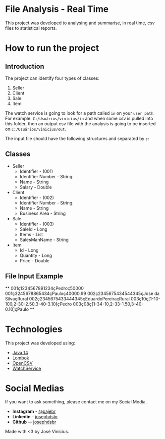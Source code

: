 # File Analysis - Real Time

This project was developed to analysing and summarise, in real time, csv files to statistical reports.

# How to run the project

## Introduction

The project can identify four types of classes: 

1. Seller
2. Client
3. Sale
4. Item

The watch service is going to look for a path called ``in`` on your ``user path``. For example:
``C:/Usuários/vinicius/in`` and when some csv is pulled into this folder, then an output csv file with 
the analysis is going to be inserted on ```C:/Usuários/vinicius/out```.

The input file should have the following structures and separated by ``ç``:

## Classes

* Seller
    - Identifier - (001)
    - Identifier Number - String
    - Name - String
    - Salary - Double
* Client
    - Identifier - (002)
    - Identifier Number - String
    - Name - String
    - Business Area - String
* Sale
    - Identifier - (003)
    - SaleId - Long
    - Items - List<Items>
    - SalesManName - String
* Item
    - Id - Long
    - Quantity - Long
    - Price - Double

## File Input Example

**
001ç1234567891234çPedroç50000
001ç3245678865434çPauloç40000.99
002ç2345675434544345çJose da SilvaçRural
002ç2345675433444345çEduardoPereiraçRural
003ç10ç[1-10-100,2-30-2.50,3-40-3.10]çPedro
003ç08ç[1-34-10,2-33-1.50,3-40-0.10]çPaulo
**

# Technologies

This project was developed using:
 * [Java 14](https://openjdk.java.net/projects/jdk/14/)
 * [Lombok](https://projectlombok.org/)
 * [OpenCSV](http://opencsv.sourceforge.net/)
 * [WatchService](https://docs.oracle.com/javase/7/docs/api/java/nio/file/WatchService.html)
 
 # Social Medias
 
 If you want to ask something, please contact me on my Social Media.
 * **Instagram** - [@pajebr](https://www.instagram.com/pajebr/)
 * **Linkedin** - [josephdsbr](https://www.linkedin.com/in/josephdsbr)
 * **Github** -- [josephdsbr](https://github.com/josephdsbr)
 
 Made with <3 by José Vinícius.